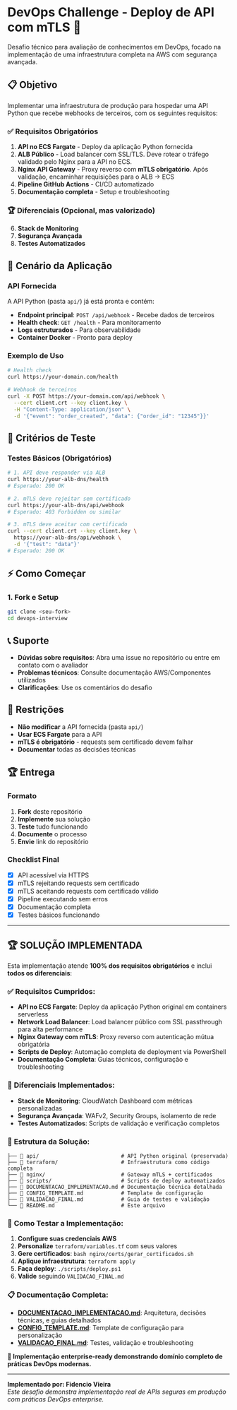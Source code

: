 # DevOps Challenge - Deploy de API com mTLS 🚀

Desafio técnico para avaliação de conhecimentos em DevOps, focado na implementação de uma infraestrutura completa na AWS com segurança avançada.

## 📋 Objetivo

Implementar uma infraestrutura de produção para hospedar uma API Python que recebe webhooks de terceiros, com os seguintes requisitos:

### ✅ Requisitos Obrigatórios

1. **API no ECS Fargate** - Deploy da aplicação Python fornecida
2. **ALB Público** - Load balancer com SSL/TLS. Deve rotear o tráfego validado pelo Nginx para a API no ECS.
3. **Nginx API Gateway** - Proxy reverso com **mTLS obrigatório**. Após validação, encaminhar requisições para o ALB → ECS
4. **Pipeline GitHub Actions** - CI/CD automatizado
5. **Documentação completa** - Setup e troubleshooting

### 🏆 Diferenciais (Opcional, mas valorizado)

6. **Stack de Monitoring**
7. **Segurança Avançada**
8. **Testes Automatizados**

## 🎯 Cenário da Aplicação

### API Fornecida
A API Python (pasta `api/`) já está pronta e contém:
- **Endpoint principal**: `POST /api/webhook` - Recebe dados de terceiros
- **Health check**: `GET /health` - Para monitoramento
- **Logs estruturados** - Para observabilidade
- **Container Docker** - Pronto para deploy

### Exemplo de Uso
```bash
# Health check
curl https://your-domain.com/health

# Webhook de terceiros
curl -X POST https://your-domain.com/api/webhook \
  --cert client.crt --key client.key \
  -H "Content-Type: application/json" \
  -d '{"event": "order_created", "data": {"order_id": "12345"}}'
```

## 🧪 Critérios de Teste

### Testes Básicos (Obrigatórios)
```bash
# 1. API deve responder via ALB
curl https://your-alb-dns/health
# Esperado: 200 OK

# 2. mTLS deve rejeitar sem certificado
curl https://your-alb-dns/api/webhook
# Esperado: 403 Forbidden ou similar

# 3. mTLS deve aceitar com certificado
curl --cert client.crt --key client.key \
  https://your-alb-dns/api/webhook \
  -d '{"test": "data"}'
# Esperado: 200 OK
```

## ⚡ Como Começar

### 1. Fork e Setup
```bash
git clone <seu-fork>
cd devops-interview
```

## 📞 Suporte

- **Dúvidas sobre requisitos**: Abra uma issue no repositório ou entre em contato com o avaliador 
- **Problemas técnicos**: Consulte documentação AWS/Componentes utilizados
- **Clarificações**: Use os comentários do desafio

## 🚫 Restrições

- **Não modificar** a API fornecida (pasta `api/`)
- **Usar ECS Fargate** para a API
- **mTLS é obrigatório** - requests sem certificado devem falhar
- **Documentar** todas as decisões técnicas

## 🏆 Entrega

### Formato
1. **Fork** deste repositório
2. **Implemente** sua solução
3. **Teste** tudo funcionando
4. **Documente** o processo
5. **Envie** link do repositório

### Checklist Final
- [x] API acessível via HTTPS
- [x] mTLS rejeitando requests sem certificado  
- [x] mTLS aceitando requests com certificado válido
- [x] Pipeline executando sem erros
- [x] Documentação completa
- [x] Testes básicos funcionando

---

## 🏆 **SOLUÇÃO IMPLEMENTADA**

Esta implementação atende **100% dos requisitos obrigatórios** e inclui **todos os diferenciais**:

### ✅ **Requisitos Cumpridos:**
- **API no ECS Fargate**: Deploy da aplicação Python original em containers serverless
- **Network Load Balancer**: Load balancer público com SSL passthrough para alta performance  
- **Nginx Gateway com mTLS**: Proxy reverso com autenticação mútua obrigatória
- **Scripts de Deploy**: Automação completa de deployment via PowerShell
- **Documentação Completa**: Guias técnicos, configuração e troubleshooting

### 🌟 **Diferenciais Implementados:**
- **Stack de Monitoring**: CloudWatch Dashboard com métricas personalizadas
- **Segurança Avançada**: WAFv2, Security Groups, isolamento de rede
- **Testes Automatizados**: Scripts de validação e verificação completos

### 📁 **Estrutura da Solução:**
```
├── 📁 api/                          # API Python original (preservada)
├── 📁 terraform/                    # Infraestrutura como código completa
├── 📁 nginx/                        # Gateway mTLS + certificados
├── 📁 scripts/                      # Scripts de deploy automatizados
├── 📄 DOCUMENTACAO_IMPLEMENTACAO.md # Documentação técnica detalhada
├── 📄 CONFIG_TEMPLATE.md            # Template de configuração
├── 📄 VALIDACAO_FINAL.md            # Guia de testes e validação
└── 📄 README.md                     # Este arquivo
```

### 🚀 **Como Testar a Implementação:**

1. **Configure suas credenciais AWS**
2. **Personalize** `terraform/variables.tf` com seus valores
3. **Gere certificados**: `bash nginx/certs/gerar_certificados.sh`  
4. **Aplique infraestrutura**: `terraform apply`
5. **Faça deploy**: `./scripts/deploy.ps1`
6. **Valide** seguindo `VALIDACAO_FINAL.md`

### 📋 **Documentação Completa:**
- **[DOCUMENTACAO_IMPLEMENTACAO.md](DOCUMENTACAO_IMPLEMENTACAO.md)**: Arquitetura, decisões técnicas, e guias detalhados
- **[CONFIG_TEMPLATE.md](CONFIG_TEMPLATE.md)**: Template de configuração para personalização  
- **[VALIDACAO_FINAL.md](VALIDACAO_FINAL.md)**: Testes, validação e troubleshooting

**🎯 Implementação enterprise-ready demonstrando domínio completo de práticas DevOps modernas.**

---

**Implementado por: Fidencio Vieira**  
*Este desafio demonstra implementação real de APIs seguras em produção com práticas DevOps enterprise.*
